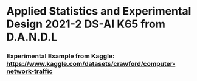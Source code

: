 # Applied Statistics and Experimental Design 2021-2 DS-AI K65 from D.A.N.D.L

### Experimental Example from Kaggle: https://www.kaggle.com/datasets/crawford/computer-network-traffic
